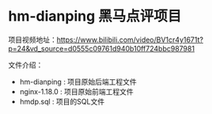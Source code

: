 # hm-dianping 黑马点评项目

项目视频地址：https://www.bilibili.com/video/BV1cr4y1671t?p=24&vd_source=d0555c09761d940b10ff724bbc987981

文件介绍：

- hm-dianping : 项目原始后端工程文件
- nginx-1.18.0 : 项目原始前端工程文件
- hmdp.sql : 项目的SQL文件

